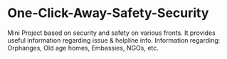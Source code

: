 # One-Click-Away-Safety-Security
Mini Project based on security and safety on various fronts. It provides useful information regarding issue &amp; helpline info. Information regarding: Orphanges, Old age homes, Embassies, NGOs, etc.
